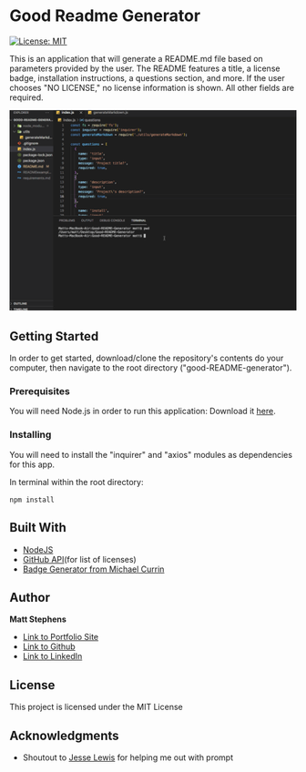 # Good Readme Generator

[![License: MIT](https://img.shields.io/badge/License-MIT-yellow.svg)](https://opensource.org/licenses/MIT)

This is an application that will generate a README.md file based on parameters provided by the user. The README features a title, a license badge, installation instructions, a questions section, and more. If the user chooses "NO LICENSE," no license information is shown. All other fields are required.

![Image](demo.gif)

## Getting Started

In order to get started, download/clone the repository's contents do your computer, then navigate to the root directory ("good-README-generator").

### Prerequisites

You will need Node.js in order to run this application: Download it [here](https://nodejs.org/en/).

### Installing

You will need to install the "inquirer" and "axios" modules as dependencies for this app.

In terminal within the root directory:
```
npm install
```

## Built With

* [NodeJS](https://nodejs.org/en/)
* [GitHub API](https://docs.github.com/en/rest/reference/licenses)(for list of licenses)
* [Badge Generator from Michael Currin](https://michaelcurrin.github.io/badge-generator/#/generic)

## Author

**Matt Stephens** 

- [Link to Portfolio Site](https://mstephen19.github.io/newestPortfolio)
- [Link to Github](https://github.com/mstephen19)
- [Link to LinkedIn](https://www.linkedin.com/mstephen19)

## License

This project is licensed under the MIT License

## Acknowledgments

* Shoutout to [Jesse Lewis](https://www.linkedin.com/in/jesseaustinlewis/) for helping me out with prompt
